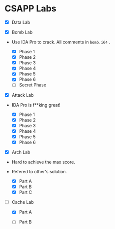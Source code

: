 # CSAPP Labs

- [x] Data Lab


- [x] Bomb Lab

- Use IDA Pro to crack. All comments in `bomb.i64` .

  - [x] Phase 1
  - [x] Phase 2
  - [x] Phase 3
  - [x] Phase 4
  - [x] Phase 5
  - [x] Phase 6
  - [ ] Secret Phase

- [x] Attack Lab

- IDA Pro is f**king great!

  - [x] Phase 1
  - [x] Phase 2
  - [x] Phase 3
  - [x] Phase 4
  - [x] Phase 5
  - [x] Phase 6

- [x] Arch Lab

- Hard to achieve the max score. 
- Refered to other's solution.

  - [x] Part A
  - [x] Part B
  - [x] Part C

- [ ] Cache Lab

  - [x] Part A
  - [ ] Part B

